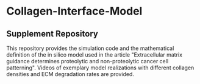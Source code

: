 # Collagen-Interface-Model
## Supplement Repository
This repository provides the simulation code and the mathematical definition of the in silico model used in the article "Extracellular matrix guidance determines proteolytic and non-proteolytic cancer cell patterning". Videos of exemplary model realizations with different collagen densities and ECM degradation rates are provided.
